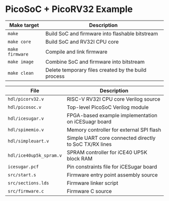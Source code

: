 # PicoSoC + PicoRV32 Example

| Make target     | Description                                         |
| --------------- | --------------------------------------------------- |
| `make`          | Build SoC and firmware into flashable bitstream     |
| `make core`     | Build SoC and RV32I CPU core                        |
| `make firmware` | Compile and link firmware                           |
| `make image`    | Combine SoC and firmware into bitstream             |
| `make clean`    | Delete temporary files created by the build process |

| File                    | Description                                            |
| ----------------------- | ------------------------------------------------------ |
| `hdl/picorv32.v`        | RISC-V RV32I CPU core Verilog source                   |
| `hdl/picosoc.v`         | Top-level PicoSoC Verilog module                       |
| `hdl/icesugar.v`        | FPGA-based example implementation on iCESuagr board    |
| `hdl/spimemio.v`        | Memory controller for external SPI flash               |
| `hdl/simpleuart.v`      | Simple UART core connected directly to SoC TX/RX lines |
| `hdl/ice40up5k_spram.v` | SPRAM controller for iCE40 UP5K block RAM              |
| `icesugar.pcf`          | Pin constraints file for iCESugar board                |
| `src/start.s`           | Firmware entry point assembly source                   |
| `src/sections.lds`      | Firmware linker script                                 |
| `src/firmware.c`        | Firmware C source                                      |
